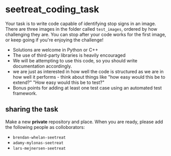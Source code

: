 # seetreat_coding_task

Your task is to write code capable of identifying stop signs in an image. There are three images in the folder called `test_images`, ordered by how challenging they are. You can stop after your code works for the first image, or keep going if you're enjoying the challenge!


- Solutions are welcome in Python or C++
- The use of third-party libraries is heavily encouraged
- We will be attempting to use this code, so you should write documentation accordingly. 
- we are just as interested in how well the code is structured as we are in how well it performs - think about things like "how easy would this be to extend?" "How easy would this be to test?"
- Bonus points for adding at least one test case using an automated test framework.

## sharing the task

Make a new **private** repository and place. When you are ready, please add the following people as colloborators:

- `brendan-whelan-seetreat`
- `adamy-mylonas-seetreat`
- `lars-mejnersen-seetreat`
